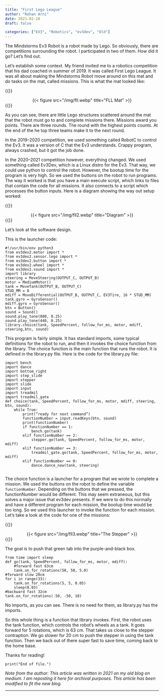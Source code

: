```yaml
---
title: "First Lego League"
author: "Rohan Arni"
date: 2021-02-28
draft: false

categories: ["EV3", "Robotics", "ev3dev", "Old"]
---
```


The Mindstorms Ev3 Robot is a robot made by Lego. So obviously, there are competitions surrounding the robot. I participated in two of them. How did it go? Let’s find out.

Let’s establish some context. My friend invited me to a robotics competition that his dad coached in summer of 2019. It was called First Lego League. It was all about making the Mindstorms Robot move around on this mat and do tasks on the mat, called missions. This is what the mat looked like:

{{<rawhtml>}}
<center>{{< figure src="/img/fll.webp" title="FLL Mat" >}}</center>
{{</rawhtml>}}

As you can see, there are little Lego structures scattered around the mat that the robot must go to and complete missions there. Missions award you points. There are three rounds. The round with the highest points counts. At the end of the he top three teams make it to the next round.

In the 2019–2020 competition, we used something called RobotC to control the Ev3. It was a version of C that the Ev3 understands. Crappy program, always crashed, but it got the job done.

In the 2020–2021 competition however, everything changed. We used something called Ev3Dev, which is a Linux distro for the Ev3. That way, we could use python to control the robot. However, the bootup time for the program is very high. So we used the buttons on the robot to run programs. The way it worked is that you have a main execute script, which links to files that contain the code for all missions. It also connects to a script which processes the button inputs. Here is a diagram showing the way out setup worked:

{{<rawhtml>}}
<center>{{< figure src="/img/fll2.webp" title="Diagram" >}}</center>
{{</rawhtml>}}

<!-- So this is all the software design. Let’s look at the hardware:
{{<rawhtml>}}
<a href = "https://vimeo.com/517806926" > Video of robot </a>
{{</rawhtml>}} -->

Let’s look at the software design.  

This is the launcher code:
~~~
#!/usr/bin/env python3
from ev3dev2.motor import *
from ev3dev2.sensor.lego import *
from ev3dev2.button import *
from ev3dev2.wheel import *
from ev3dev2.sound import *
import library
steering = MoveSteering(OUTPUT_C, OUTPUT_B)
motor = MediumMotor()
tank = MoveTank(OUTPUT_B, OUTPUT_C)
STUD_MM = 8
mdiff = MoveDifferential(OUTPUT_B, OUTPUT_C, EV3Tire, 16 * STUD_MM)
tank.gyro = GyroSensor()
mdiff.gyro = GyroSensor()
btn = Button()
sound = Sound()
sound.play_tone(880, 0.25)
sound.play_tone(440, 0.25)
library.choice(tank, SpeedPercent, follow_for_ms, motor, mdiff, steering,btn, sound)
~~~
This program is fairly simple. It has standard imports, some typical definitions for the robot to run, and then it invokes the choice function from the library. The choice function is the main function that runs the robot. It is defined in the library.py file. Here is the code for the library.py file:
~~~
import bench
import dance
import bottom_right
import step_slide
import stepper
import slide
import input
import treadmil
import treadmil_gate
def choice(tank, SpeedPercent, follow_for_ms, motor, mdiff, steering, btn, sound):
    while True:
        print(“ready for next command”)
        functionNumber = input.readKeys(btn, sound)
        print(functionNumber)
        if functionNumber == 1:
            bench.go(tank)
        elif functionNumber == 2:
            stepper.go(tank, SpeedPercent, follow_for_ms, motor, mdiff)
        elif functionNumber == 3:
            treadmil_gate.go(tank, SpeedPercent, follow_for_ms, motor, mdiff)
        elif functionNumber == 0:
            dance.dance_now(tank, steering)


~~~
The choice function is a launcher for a program that we wrote to complete a mission. We used the buttons on the robot to define the variable `functionNumber`. Depending on the buttons that we pressed, the functionNumber would be different. This may seem extraneous, but this solves a major issue that ev3dev presents. If we were to do this normally and have a different program for each mission, the bootup time would be too long. So we used this launcher to invoke the function for each mission. <br/> Let’s take a look at the code for one of the missions:

{{<rawhtml>}}
<center>{{< figure src="/img/fll3.webp" title="The Stepper" >}}</center>
{{</rawhtml>}}

The goal is to push that green tab into the purple-and-black box.

~~~
from time import sleep
def go(tank, SpeedPercent, follow_for_ms, motor, mdiff):
    #forward fast 63cm
    tank.on_for_rotations(50, 50, 5.0)
#forward slow 20cm
for i in range(33):
    tank.on_for_rotations(5, 5, 0.05)
    sleep(0.03)
#backward fast 32cm
tank.on_for_rotations(-50, -50, 10)
~~~


No imports, as you can see. There is no need for them, as library.py has the imports.

So this whole thing is a function that library invokes. First, the robot uses the tank function, which controls the robot’s wheels as a tank. It goes forward for 5 rotations, which is 63 cm. That takes us close to the stepper contraption. We go slower for 20 cm to push the stepper in using the tank function. Then we back out of there super fast to save time, coming back to the home base.

Thanks for reading!

~~~
print("End of file.")
~~~

*Note from the author: This article was written in 2021 on my old blog on medium. I am reposting it here for archival purposes. This article has been modified to fit the new blog.*

---